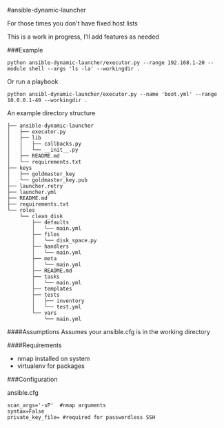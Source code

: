 #ansible-dynamic-launcher

For those times you don't have fixed host lists

This is a work in progress, I'll add features as needed

###Example

```
python ansible-dynamic-launcher/executor.py --range 192.168.1-20 --module shell --args 'ls -la' --workingdir .
```

Or run a playbook

```
python ansibl-dynamic-launcher/executor.py --name 'boot.yml' --range 10.0.0.1-40 --workingdir .
```

An example directory structure

```
├── ansible-dynamic-launcher
│   ├── executor.py
│   ├── lib
│   │   ├── callbacks.py
│   │   └── __init__.py
│   ├── README.md
│   └── requirements.txt
├── keys
│   ├── goldmaster_key
│   └── goldmaster_key.pub
├── launcher.retry
├── launcher.yml
├── README.md
├── requirements.txt
└── roles
    └── clean_disk
        ├── defaults
        │   └── main.yml
        ├── files
        │   └── disk_space.py
        ├── handlers
        │   └── main.yml
        ├── meta
        │   └── main.yml
        ├── README.md
        ├── tasks
        │   └── main.yml
        ├── templates
        ├── tests
        │   ├── inventory
        │   └── test.yml
        └── vars
            └── main.yml
```

####Assumptions
Assumes your ansible.cfg is in the working directory


####Requirements
- nmap installed on system
- virtualenv for packages

###Configuration 

ansible.cfg

```
scan_args='-sP'  #nmap arguments
syntax=False
private_key_file= #required for passwordless SSH
```
